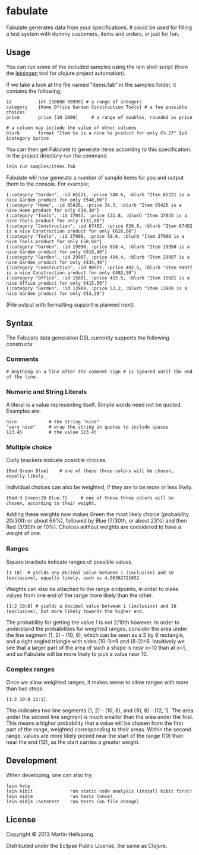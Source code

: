 # fabulate

Fabulate generates data from your specifications. It could be used for filling a test system with dummy customers, items and orders, or just for fun.

## Usage

You can run some of the included samples using the lein shell script (from the [leiningen](https://github.com/technomancy/leiningen) tool for clojure project automation).

If we take a look at the file named "items.fab" in the samples folder, it contains the following;

	id			int [10000 99999] # a range of integers
	category	{Home Office Garden Construction Tools}	# a few possible choices
	price		price [10 1000]		# a range of doubles, rounded as price

	# a column may include the value of other columns
	blurb		format "Item %s is a nice %s product for only €%.2f" $id $category $price

You can then get Fabulate to generate items according to this specification. In the project directory run the command

	lein run samples/items.fab

Fabulate will now generate a number of sample items for you and output them to the console. For example;

	{:category "Garden", :id 65221, :price 548.6, :blurb "Item 65221 is a nice Garden product for only €548,60"}
	{:category "Home", :id 85426, :price 34.3, :blurb "Item 85426 is a nice Home product for only €34,30"}
	{:category "Tools", :id 37045, :price 131.8, :blurb "Item 37045 is a nice Tools product for only €131,80"}
	{:category "Construction", :id 67482, :price 626.6, :blurb "Item 67482 is a nice Construction product for only €626,60"}
	{:category "Tools", :id 37908, :price 58.6, :blurb "Item 37908 is a nice Tools product for only €58,60"}
	{:category "Garden", :id 19950, :price 818.4, :blurb "Item 19950 is a nice Garden product for only €818,40"}
	{:category "Garden", :id 29907, :price 434.4, :blurb "Item 29907 is a nice Garden product for only €434,40"}
	{:category "Construction", :id 90977, :price 492.5, :blurb "Item 90977 is a nice Construction product for only €492,50"}
	{:category "Office", :id 15681, :price 415.5, :blurb "Item 15681 is a nice Office product for only €415,50"}
	{:category "Garden", :id 13909, :price 53.2, :blurb "Item 13909 is a nice Garden product for only €53,20"}

(File output with formatting support is planned next)

## Syntax

The Fabulate data generation DSL currently supports the following constructs:

### Comments

	# Anything on a line after the comment sign # is ignored until the end of the line.

### Numeric and String Literals
A literal is a value representing itself. Simple words need not be quoted. Examples are:

	nice			# the string "nice"
	"very nice"		# wrap the string in quotes to include spaces
	123.45  		# the value 123.45

### Multiple choice

Curly brackets indicate possible choices.

	{Red Green Blue}	# one of these three colors will be chosen, equally likely.

Individual choices can also be weighted, if they are to be more or less likely.

	{Red:3 Green:20 Blue:7}		# one of these three colors will be chosen, according to their weight.

Adding these weights now makes Green the most likely choice (probability 20/30th or about 66%), followed by Blue (7/30th, or about 23%) and then Red (3/30th or 10%). Choices without weights are considered to have a weight of one.

### Ranges

Square brackets indicate ranges of possible values.

	[1 10]	# yields any decimal value between 1 (inclusive) and 10 (exclusive), equally likely, such as 4.56362721652

Weights can also be attached to the range endpoints, in order to make values from one end of the range more likely than the other.

	[1:2 10:8] # yields a decimal value between 1 (inclusive) and 10 (exclusive), but more likely towards the higher end.

The probability for getting the value 1 is not 2/10th however. In order to understand the probabilities for weighted ranges, consider the area under the line segment (1, 2) - (10, 8), which can be seen as a 2 by 9 rectangle, and a right angled triangle with sides (10-1)=9 and (8-2)=6. Intuitively we see that a larger part of the area of such a shape is near x=10 than at x=1, and so Fabulate will be more likely to pick a value near 10. 

### Complex ranges

Once we allow weighted ranges, it makes sense to allow ranges with more than two steps.

	[1:2 10:8 12:1]

This indicates two line segments (1, 2) - (10, 8), and (10, 8) - (12, 1). The area under the second line segment is much smaller than the area under the first. This means a higher probability that a value will be chosen from the first part of the range, weighted corresponding to their areas. Within the second range, values are more likely picked near the start of the range (10) than near the end (12), as the start carries a greater weight.

## Development
When developing, one can also try;

	lein help
	lein kibit				run static code analysis (install kibit first)
	lein midje				run tests (once)
	lein midje :autotest	run tests (on file change)

## License

Copyright © 2013 Martin Hellspong

Distributed under the Eclipse Public License, the same as Clojure.
